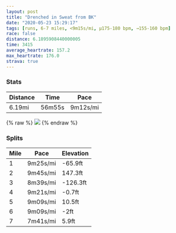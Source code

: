 ```yaml
---
layout: post
title: "Drenched in Sweat from BK"
date: "2020-05-23 15:29:17"
tags: [runs, 6-7 miles, <9m15s/mi, μ175-180 bpm, →155-160 bpm]
race: false
distance: 6.1895908440000005
time: 3415
average_heartrate: 157.2
max_heartrate: 176.0
strava: true
---
```


### Stats

| Distance | Time | Pace |
|----------|------|------|
|6.19mi|56m55s|9m12s/mi|

{% raw %}
<img src='https://maps.googleapis.com/maps/api/staticmap?maptype=roadmap&path=enc:injwF~pmbMm@FgAd@}BReCd@ERXpB@jAI^DfAKn@DzCCZMHCNEl@GR?\Md@G~@?~@MBO\]Vg@Pg@?kAZwADoB`Am@B[Ge@JUXMDDXQ|@Sb@YTsBl@K@MKIHoBRq@PUTGTC\KxECFKvB?~EI`ACjCGz@?t@MbABzCIdBEj@CJID}AN_@CSSMCi@HMNO@Qf@Ar@M`AOfJUpCIh@BTFHIh@KpDQxABNRN@ZZA?FHAJ`@AXa@Rc@b@IX}@PYVEPiAx@sALy@\]ZSH_@f@oB~Ay@ZcAp@y@VkAr@sAb@w@Ps@j@i@LcExB}@t@kAj@aHpCoC|@cCtAw@RaAr@uAh@s@b@_Bj@g@d@mC|AqC~@qCnAuAt@a@Lm@^[Jm@t@Qf@s@t@_@z@A\GNKBo@S_@P[l@G^Ob@y@h@O`@Ad@It@c@tAGv@Kb@{Ak@o@m@i@UyAi@cAMSMYa@CFG?iAc@sBYGGoAGKKi@Ig@c@OEWBs@EYM]_@g@FwAo@KUo@Qy@c@]Cs@JKHWf@GZi@t@Op@o@p@SnAA`@QFs@Si@i@o@W_@g@i@c@O[c@C[MQQg@Kk@Y]c@SCa@Zi@n@a@tAQfAQJq@tAa@^ETWp@Gh@Mb@IFS?iBmAy@S{@q@_@Oo@q@WG]YU_@g@YcAKc@Kw@L[AOSK?i@m@_Ak@e@Oy@q@o@WCGqAQg@_@aA_@SQ[AwA_BgBw@?Mu@mAk@[w@SWUe@MqCsBq@UaAw@Mc@OM]Q][yAi@u@Mk@[_@]KUc@W_@e@KEUe@KKi@_@wCkAk@aA]W]BOGK]QQm@Se@w@g@[Y_@a@W_@G[R]Is@Ja@r@D?ALSl@QJa@EYOQWq@[k@Gi@A{@XO?MRIESg@}Aa@CMSAuA_@I?GRm@Eu@O{@_A_@u@u@QWYi@KKHaDMUKuAUk@a@q@UuAYYBi@Kk@NIX_@P]rAIAg@Zs@h@_@Zi@ReAz@w@HMPkATiAd@{@~@gAn@q@z@g@b@MT\hB@^Qb@QRMXsAfAcAfBa@bAAN]|@@XI`@BJKNMp@OvAINK??p@Gd@BR[x@@TEZQ\Qz@S\&key=AIzaSyC1MId7bFpkLXNAaYhBSTb8jLyiSqzbDtM&size=800x800&markers=color:yellow|label:S|40.69109,-73.9664&markers=color:green|label:F|40.75596999999996,-73.9964100000001'>
{% endraw %}

### Splits

| Mile | Pace | Elevation |
|------|------|-----------|
|1|9m25s/mi|-65.9ft|
|2|9m45s/mi|147.3ft|
|3|8m39s/mi|-126.3ft|
|4|9m21s/mi|-0.7ft|
|5|9m09s/mi|10.5ft|
|6|9m09s/mi|-2ft|
|7|7m41s/mi|5.9ft|
